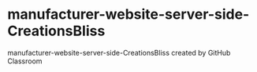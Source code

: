 # manufacturer-website-server-side-CreationsBliss
manufacturer-website-server-side-CreationsBliss created by GitHub Classroom
